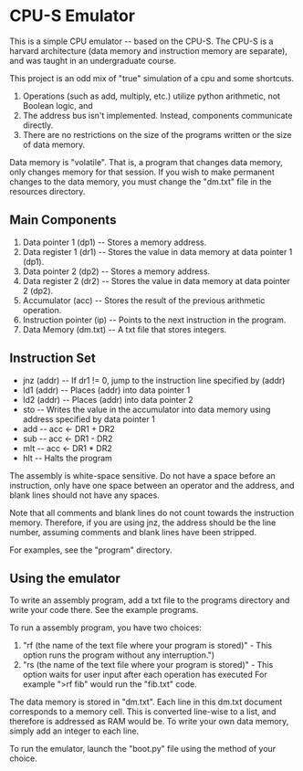 # CPU-S Emulator
This is a simple CPU emulator -- based on the CPU-S.
The CPU-S is a harvard architecture (data memory and instruction memory are separate), and was taught in an undergraduate course.


This project is an odd mix of "true" simulation of a cpu and some shortcuts.
1. Operations (such as add, multiply, etc.) utilize python arithmetic, not Boolean logic, and
2. The address bus isn't implemented. Instead, components communicate directly.
3. There are no restrictions on the size of the programs written or the size of data memory.

Data memory is "volatile". 
That is, a program that changes data memory, only changes memory for that session.
If you wish to make permanent changes to the data memory, you must change the "dm.txt" file in the resources directory.


## Main Components
1. Data pointer 1 (dp1)      -- Stores a memory address.
2. Data register 1 (dr1)     -- Stores the value in data memory at data pointer 1 (dp1).
3. Data pointer 2 (dp2)      -- Stores a memory address.
4. Data register 2 (dr2)     -- Stores the value in data memory at data pointer 2 (dp2).
5. Accumulator (acc)	     -- Stores the result of the previous arithmetic operation.
6. Instruction pointer (ip)  -- Points to the next instruction in the program.
7. Data Memory (dm.txt)      -- A txt file that stores integers.

## Instruction Set
- jnz (addr) -- If dr1 != 0, jump to the instruction line specified by (addr)
- ld1 (addr) -- Places (addr) into data pointer 1
- ld2 (addr) -- Places (addr) into data pointer 2
- sto 	     -- Writes the value in the accumulator into data memory using address specified by data pointer 1
- add        -- acc <- DR1 + DR2
- sub        -- acc <- DR1 - DR2
- mlt        -- acc <- DR1 * DR2
- hlt 	     -- Halts the program

The assembly is white-space sensitive.
Do not have a space before an instruction, only have one space between an operator and the address, and blank lines should not have any spaces.
		       
Note that all comments and blank lines do not count towards the instruction memory.
Therefore, if you are using jnz, the address should be the line number, assuming comments and blank lines have been stripped.
		       
For examples, see the "program" directory.
		       
## Using the emulator

To write an assembly program, add a txt file to the programs directory and write your code there.
See the example programs.


To run a assembly program, you have two choices:
1. "rf (the name of the text file where your program is stored)"
	   - This option runs the program without any interruption.")
2. "rs (the name of the text file where your program is stored)"
	   - This option waits for user input after each operation has executed
For example ">rf fib" would run the "fib.txt" code.


The data memory is stored in "dm.txt".
Each line in this dm.txt document corresponds to a memory cell.
This is converted line-wise to a list, and therefore is addressed as RAM would be.
To write your own data memory, simply add an integer to each line.

To run the emulator, launch the "boot.py" file using the method of your choice.                      
